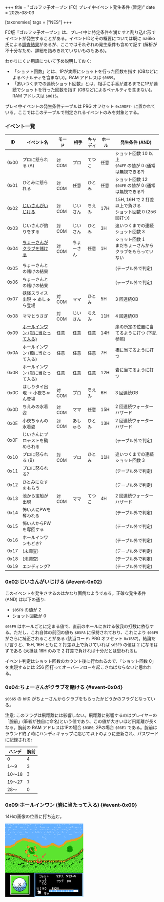 +++
title = "ゴルフッ子オープン (FC) プレイ中イベント発生条件 (暫定)"
date = 2025-08-03

[taxonomies]
tags = ["NES"]
+++

FC版『ゴルフッ子オープン』は、プレイ中に特定条件を満たすと割り込む形でイベントが発生することがある。イベントIDとその概要については既に na6ko 氏による[調査結果](https://na6ko.hatenadiary.jp/entry/20170114/p1)があるが、ここではそれぞれの発生条件も含めて記す (解析が不十分なため、詳細を詰めきれていないものもある)。

わかりにくい用語について予め説明しておく:

* 「ショット回数」とは、1Pが実際にショットを行った回数を指す (OBなどによるペナルティを含まない)。RAM アドレスは `$0659`。
* 「追いつくまでの連続ショット回数」とは、相手に手番が渡るまでに1Pが連続でショットを行った回数を指す (OBなどによるペナルティを含まない)。RAM アドレスは `$0615`。

プレイ中イベントの発生条件テーブルは PRG オフセット `0x19DF7-` に置かれている。ここではこのテーブルで判定されるイベントのみを対象とする。

### イベント一覧

| ID   | イベント名                                       | モード | 相手       | キャディ | ホール | 発生条件 (AND)                                                |
| --   | --                                               | --     | --         | --       | --     | --                                                            |
| 0x00 | プロに怒られる (A)                               | 対COM  | プロ       | てつこ   | 任意   | ショット回数 10 以上<br>`$04FE` の値が 0 (通常は無視できる?)  |
| 0x01 | ひとみに怒られる                                 | 対COM  | 任意       | ひとみ   | 任意   | ショット回数 12<br>`$04FE` の値が 0 (通常は無視できる?)       |
| 0x02 | [じいさんがいじける](#event-0x02)                | 対COM  | じいさん   | ちえみ   | 17H    | 15H, 16H で 2 打差以上で負ける<br>ショット回数 0 (256 回打つ) |
| 0x03 | じいさんが釣りをする                             | 対COM  | じいさん   | ひとみ   | 3H     | 追いつくまでの連続ショット回数 3                              |
| 0x04 | [ちょーさんがクラブを賭ける](#event-0x04)        | 対COM  | ちょーさん | 任意     | 1H     | ショット回数 1<br>まだちょーさんからクラブをもらっていない    |
| 0x05 | ちょーさんとの賭けの結果                         |        |            |          |        | (テーブル外で判定)                                            |
| 0x06 | ちょーさんとの賭けの結果                         |        |            |          |        | (テーブル外で判定)                                            |
| 0x07 | 妖怪スライス出現 -> あしゅら登場                 | 対COM  | ママ       | ひとみ   | 5H     | 3 回連続OB                                                    |
| 0x08 | ママとうさぎ                                     | 対COM  | じいさん   | ちえみ   | 11H    | 4 回連続OB                                                    |
| 0x09 | [ホールインワン (岩に当たって入る)](#event-0x09) | 任意   | 任意       | 任意     | 14H    | 崖の所定の位置に当てるように打つ (下記参照)                   |
| 0x0A | ホールインワン (橋に当たって入る)                | 任意   | 任意       | 任意     | 7H     | 橋に当てるように打つ                                          |
| 0x0B | ホールインワン (岩に当たって入る)                | 任意   | 任意       | 任意     | 12H    | 岩に当てるように打つ                                          |
| 0x0C | はしりタイ出現 -> 小夜ちゃん登場                 | 対COM  | プロ       | ちえみ   | 6H     | 3 回連続OB                                                    |
| 0x0D | ちえみの水着姿                                   | 対COM  | ママ       | 任意     | 15H    | 2 回連続ウォーターハザード                                    |
| 0x0E | 小夜ちゃんの水着姿                               | 対COM  | あしゅら   | ひとみ   | 13H    | 2 回連続ウォーターハザード                                    |
| 0x0F | じいさんにプロテストを勧められる                 |        |            |          |        | (テーブル外で判定)                                            |
| 0x10 | プロに怒られる (B)                               | 対COM  | プロ       | ひとみ   | 11H    | 追いつくまでの連続ショット回数 3                              |
| 0x11 | プロに怒られる?                                  |        |            |          |        | (テーブル外で判定)                                            |
| 0x12 | ひとみになすをもらう                             |        |            |          |        | (テーブル外で判定)                                            |
| 0x13 | 池から宝船が出現                                 | 対COM  | ママ       | てつこ   | 4H     | 2 回連続ウォーターハザード                                    |
| 0x14 | 怖い人にPWを奪われる                             |        |            |          |        | (テーブル外で判定)                                            |
| 0x15 | 怖い人からPWを奪回する                           |        |            |          |        | (テーブル外で判定)                                            |
| 0x16 | ホールインワンもどき?                            |        |            |          |        | (テーブル外で判定)                                            |
| 0x17 | (未調査)                                         |        |            |          |        | (テーブル外で判定)                                            |
| 0x18 | (未調査)                                         |        |            |          |        | (テーブル外で判定)                                            |
| 0x19 | エンディング?                                    |        |            |          |        | (テーブル外で判定)                                            |

### 0x02:じいさんがいじける {#event-0x02}

このイベントを発生させるのはかなり面倒なようである。正確な発生条件 (AND) は以下の通り:

* `$05F9` の値が 2
* ショット回数が 0

`$05F9` はホールごとに定まる値で、直前のホールにおける彼我の打数に依存する。ただし、これ自体の前回の値も `$05FA` に保持されており、これにより `$05F9` がさらに補正されることがある (該当コード: PRG オフセット `0x1B57`)。結論だけ言うと、15H, 16H ともに 2 打差以上で負けていれば `$05F9` の値は 2 になるはずである (大抵は 16H のみで 2 打差で負ければ十分だとは思われる)。

イベント判定はショット回数のカウント後に行われるので、「ショット回数 0」を実現するには 256 回打ってオーバーフローを起こさねばならないと思われる。

### 0x04:ちょーさんがクラブを賭ける {#event-0x04}

`$0665` の bit0 がちょーさんからクラブをもらったかどうかのフラグとなっている。

注意: このフラグは飛距離には影響しない。飛距離に影響するのはプレイヤーの「腕前」(筆者が独自に命名)という値であり、この値が大きいほど飛距離が長くなる。腕前の RAM アドレスは1Pの場合 `$03E0`, 2Pの場合 `$03E1` である。腕前はラウンド終了時にハンディキャップに応じて以下のように更新され、パスワードに記録される:

| ハンデ | 腕前 |
| --     | --   |
| 0      | 4    |
| 1〜9   | 3    |
| 10〜18 | 2    |
| 19〜27 | 1    |
| 28〜   | 0    |

### 0x09:ホールインワン (岩に当たって入る) {#event-0x09}

14Hの画像の位置に打ち込む。

![14H ホールインワンイベント発生地点](event-0x09.webp)
